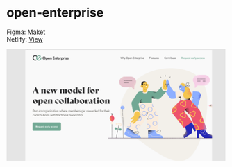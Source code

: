 # open-enterprise
Figma: [Maket](https://www.figma.com/file/pie1fIDehXNP2MK7Zptb0d/Landing-Page-Concept-(Community)?type=design&node-id=0-1&mode=design&t=17YhHSXXL3Tun61g-0)\
Netlify: [View](https://open-enterprise-bb.netlify.app/)

![open-enterprise](https://github.com/bekzodxudaybergenow/open-enterprise/blob/master/design/open-enterprise.png)
